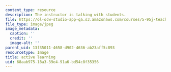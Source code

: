 ```yaml
---
content_type: resource
description: The instructor is talking with students.
file: https://ol-ocw-studio-app-qa.s3.amazonaws.com/courses/5-95j-teaching-college-level-science-and-engineering-fall-2015/68aab97518a339e491a6bd54c8f35356_active_learning.jpg
file_type: image/jpeg
image_metadata:
  caption: ''
  credit: ''
  image-alt: ''
parent_uid: 13f35011-4658-d902-4636-ab23aff5c893
resourcetype: Image
title: active learning
uid: 68aab975-18a3-39e4-91a6-bd54c8f35356
---
```

